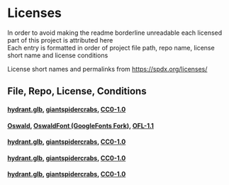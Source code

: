 # Licenses
<!-- yes this is very ugly i get it-->
In order to avoid making the readme borderline unreadable each licensed part of this project is attributed here\
Each entry is formatted in order of project file path, repo name, license short name and license conditions 

License short names and permalinks from https://spdx.org/licenses/
<!--

Example:
[hydrant.glb](/assets/3D/hydrant.glb), [giantspidercrabs](https://github.com/SardonyxLabs/giantspidercrabs), [CC0-1.0](https://spdx.org/licenses/CC0-1.0.html)

Copy and paste-able
#### [hydrant.glb](), [giantspidercrabs](), [CC0-1.0]()
-->

## File, Repo, License, Conditions
#### [hydrant.glb](/assets/3D/hydrant.glb), [giantspidercrabs](https://github.com/SardonyxLabs/giantspidercrabs), [CC0-1.0](https://spdx.org/licenses/CC0-1.0.html)
#### [Oswald](/fonts/Oswald), [OswaldFont (GoogleFonts Fork)](https://github.com/googlefonts/OswaldFont), [OFL-1.1](https://spdx.org/licenses/OFL-1.1.html)
#### [hydrant.glb](), [giantspidercrabs](), [CC0-1.0]()
#### [hydrant.glb](), [giantspidercrabs](), [CC0-1.0]()
#### [hydrant.glb](), [giantspidercrabs](), [CC0-1.0]()
